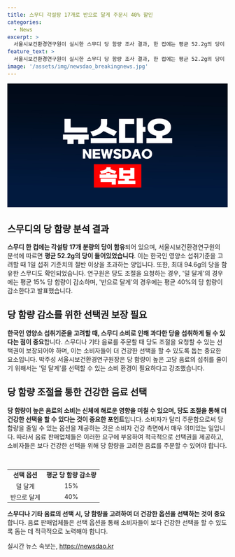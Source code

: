 ```yaml
---
title: 스무디 각설탕 17개로 반으로 달게 주문시 40% 할인
categories:
  - News
excerpt: >
  서울시보건환경연구원이 실시한 스무디 당 함량 조사 결과, 한 컵에는 평균 52.2g의 당이 함유되어 있음을 밝혔습니다. 이는 한국인의 영양소 섭취기준을 고려할 때 하루 섭취 기준치의 절반 이상에 해당합니다. 특히, 최대 당 함량은 94.6g에 달해, 소비자들은 당도 조절을 통해 당 함량을 줄일 수 있음을 확인했습니다. 이에 박주성 서울시보건환경연구원장은 불필요한 당 섭취를 줄이기 위해 덜 단 맛을 선택할 수 있는 소비 환경이 필요하다고 강조했습니다.
feature_text: >
  서울시보건환경연구원이 실시한 스무디 당 함량 조사 결과, 한 컵에는 평균 52.2g의 당이 함유되어 있음을 밝혔습니다. 이는 한국인의 영양소 섭취기준을 고려할 때 하루 섭취 기준치의 절반 이상에 해당합니다. 특히, 최대 당 함량은 94.6g에 달해, 소비자들은 당도 조절을 통해 당 함량을 줄일 수 있음을 확인했습니다. 이에 박주성 서울시보건환경연구원장은 불필요한 당 섭취를 줄이기 위해 덜 단 맛을 선택할 수 있는 소비 환경이 필요하다고 강조했습니다.
image: '/assets/img/newsdao_breakingnews.jpg'
---
```


<p><img src="/assets/img/newsdao_breakingnews.jpg" alt="cryptoinkorea 속보" /></p>

<h2 data-ke-size="size26">스무디의 당 함량 분석 결과</h2>

<p><b>스무디 한 컵에는 각설탕 17개 분량의 당이 함유</b>되어 있으며, 서울시보건환경연구원의 분석에 따르면 <b>평균 52.2g의 당이 들어있었습니다</b>. 이는 한국인 영양소 섭취기준을 고려할 때 1일 섭취 기준치의 절반 이상을 초과하는 양입니다. 또한, 최대 94.6g의 당을 함유한 스무디도 확인되었습니다. 연구원은 당도 조절을 요청하는 경우, '덜 달게'의 경우에는 평균 15% 당 함량이 감소하며, '반으로 달게'의 경우에는 평균 40%의 당 함량이 감소한다고 발표했습니다.</p>

<h2 data-ke-size="size26">당 함량 감소를 위한 선택권 보장 필요</h2>

<p><b>한국인 영양소 섭취기준을 고려할 때, 스무디 소비로 인해 과다한 당을 섭취하게 될 수 있다는 점이 중요</b>합니다. 스무디나 기타 음료를 주문할 때 당도 조절을 요청할 수 있는 선택권이 보장되어야 하며, 이는 소비자들이 더 건강한 선택을 할 수 있도록 돕는 중요한 요소입니다. 박주성 서울시보건환경연구원장은 당 함량이 높은 고당 음료의 섭취를 줄이기 위해서는 '덜 달게'를 선택할 수 있는 소비 환경이 필요하다고 강조했습니다.</p>

<h2 data-ke-size="size26">당 함량 조절을 통한 건강한 음료 선택</h2>

<p><b>당 함량이 높은 음료의 소비는 신체에 해로운 영향을 미칠 수 있으며, 당도 조절을 통해 더 건강한 선택을 할 수 있다는 것이 중요한 포인트</b>입니다. 소비자가 달리 주문함으로써 당 함량을 줄일 수 있는 옵션을 제공하는 것은 소비자 건강 측면에서 매우 의미있는 일입니다. 따라서 음료 판매업체들은 이러한 요구에 부응하여 적극적으로 선택권을 제공하고, 소비자들은 보다 건강한 선택을 위해 당 함량을 고려한 음료를 주문할 수 있어야 합니다.</p>

<p data-ke-size="size16">&nbsp;</p>

<table>
    <tbody>
        <tr>
            <td style="text-align: center; height: 17px;"><b>선택 옵션</b></td>
            <td style="text-align: center; height: 17px;"><b>평균 당 함량 감소량</b></td>
        </tr>
        <tr>
            <td style="text-align: center; height: 17px;">덜 달게</td>
            <td style="text-align: center; height: 17px;">15%</td>
        </tr>
        <tr>
            <td style="text-align: center; height: 17px;">반으로 달게</td>
            <td style="text-align: center; height: 17px;">40%</td>
        </tr>
    </tbody>
</table>

<p><b>스무디나 기타 음료의 선택 시, 당 함량을 고려하여 더 건강한 옵션을 선택하는 것이 중요</b>합니다. 음료 판매업체들은 선택 옵션을 통해 소비자들이 보다 건강한 선택을 할 수 있도록 돕는 데 적극적으로 노력해야 합니다.</p>
실시간 뉴스 속보는, <a href="https://newsdao.kr" rel="dofollow">https://newsdao.kr</a>


